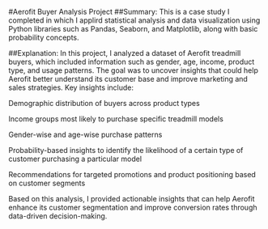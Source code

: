 #Aerofit Buyer Analysis Project
##Summary:
This is a case study I completed in which I applird statistical analysis and data visualization using Python libraries such as Pandas, Seaborn, and Matplotlib, along with basic probability concepts.

##Explanation:
In this project, I analyzed a dataset of Aerofit treadmill buyers, which included information such as gender, age, income, product type, and usage patterns. The goal was to uncover insights that could help Aerofit better understand its customer base and improve marketing and sales strategies. Key insights include:

Demographic distribution of buyers across product types

Income groups most likely to purchase specific treadmill models

Gender-wise and age-wise purchase patterns

Probability-based insights to identify the likelihood of a certain type of customer purchasing a particular model

Recommendations for targeted promotions and product positioning based on customer segments

Based on this analysis, I provided actionable insights that can help Aerofit enhance its customer segmentation and improve conversion rates through data-driven decision-making.
